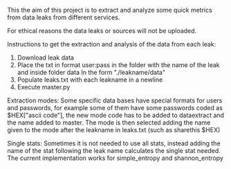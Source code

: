 This the aim of this project is to extract and analyze some quick metrics from data leaks from different services.

For ethical reasons the data leaks or sources will not be uploaded.

Instructions to get the extraction and analysis of the data from each leak:

1. Download leak data
2. Place the txt in format user:pass in the folder with the name of the leak and inside folder data
    In the form "./leakname/data"
3. Populate leaks.txt with each leakname in a newline
4. Execute master.py

Extraction modes:
    Some specific data bases have special formats for users and passwords, for example some of them have some passwords coded as $HEX["ascii code"], the new mode code has to be added to dataextract and the name added to master. The mode is then selected adding the name given to the mode after the leakname in leaks.txt (such as sharethis $HEX) 

Single stats:
    Sometimes it is not needed to use all stats, instead adding the name of the stat following the leak name calculates the single stat needed. The current implementation works for simple_entropy and shannon_entropy
